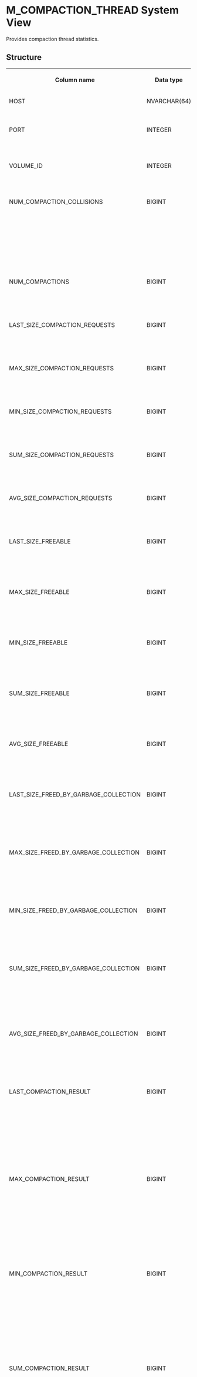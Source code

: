 <!-- loio20ab00a275191014a1c7a1c04a7547e6 -->

# M\_COMPACTION\_THREAD System View

Provides compaction thread statistics.



<a name="loio20ab00a275191014a1c7a1c04a7547e6___m__c_o_m_p_a_c_t_i_o_n__t_h_r_e_a_d_1struct_M_COMPACTION_THREAD"/>

## Structure


<table>
<tr>
<th valign="top">

Column name

</th>
<th valign="top">

Data type

</th>
<th valign="top">

Description

</th>
</tr>
<tr>
<td valign="top">

HOST

</td>
<td valign="top">

NVARCHAR\(64\)

</td>
<td valign="top">

Displays the host name.

</td>
</tr>
<tr>
<td valign="top">

PORT

</td>
<td valign="top">

INTEGER

</td>
<td valign="top">

Displays the internal port number.

</td>
</tr>
<tr>
<td valign="top">

VOLUME\_ID

</td>
<td valign="top">

INTEGER

</td>
<td valign="top">

Displays the persistence volume ID.

</td>
</tr>
<tr>
<td valign="top">

NUM\_COMPACTION\_COLLISIONS

</td>
<td valign="top">

BIGINT

</td>
<td valign="top">

Displays the count of memory compaction collisions, which includes other threads currently in compaction and unforced compactions.

</td>
</tr>
<tr>
<td valign="top">

NUM\_COMPACTIONS

</td>
<td valign="top">

BIGINT

</td>
<td valign="top">

Displays the number of compaction requests.

</td>
</tr>
<tr>
<td valign="top">

LAST\_SIZE\_COMPACTION\_REQUESTS

</td>
<td valign="top">

BIGINT

</td>
<td valign="top">

Displays the size in bytes of the last compaction request.

</td>
</tr>
<tr>
<td valign="top">

MAX\_SIZE\_COMPACTION\_REQUESTS

</td>
<td valign="top">

BIGINT

</td>
<td valign="top">

Displays the maximum sized compaction request in bytes.

</td>
</tr>
<tr>
<td valign="top">

MIN\_SIZE\_COMPACTION\_REQUESTS

</td>
<td valign="top">

BIGINT

</td>
<td valign="top">

Displays the minimum sized compaction request in bytes.

</td>
</tr>
<tr>
<td valign="top">

SUM\_SIZE\_COMPACTION\_REQUESTS

</td>
<td valign="top">

BIGINT

</td>
<td valign="top">

Displays the total size of compaction requests in bytes.

</td>
</tr>
<tr>
<td valign="top">

AVG\_SIZE\_COMPACTION\_REQUESTS

</td>
<td valign="top">

BIGINT

</td>
<td valign="top">

Displays the average size of compaction requests in bytes.

</td>
</tr>
<tr>
<td valign="top">

LAST\_SIZE\_FREEABLE

</td>
<td valign="top">

BIGINT

</td>
<td valign="top">

Displays the size in bytes compacted by the last at compaction call.

</td>
</tr>
<tr>
<td valign="top">

MAX\_SIZE\_FREEABLE

</td>
<td valign="top">

BIGINT

</td>
<td valign="top">

Displays the size in bytes compacted by the maximum compaction call.

</td>
</tr>
<tr>
<td valign="top">

MIN\_SIZE\_FREEABLE

</td>
<td valign="top">

BIGINT

</td>
<td valign="top">

Displays the size in bytes compacted by the minimum compaction call.

</td>
</tr>
<tr>
<td valign="top">

SUM\_SIZE\_FREEABLE

</td>
<td valign="top">

BIGINT

</td>
<td valign="top">

Displays the size in bytes compacted by all compaction calls \(total\).

</td>
</tr>
<tr>
<td valign="top">

AVG\_SIZE\_FREEABLE

</td>
<td valign="top">

BIGINT

</td>
<td valign="top">

Displays the size in bytes compacted by the average compaction call.

</td>
</tr>
<tr>
<td valign="top">

LAST\_SIZE\_FREED\_BY\_GARBAGE\_COLLECTION

</td>
<td valign="top">

BIGINT

</td>
<td valign="top">

Displays the size in bytes compacted by the last memory garbage collection \(defragmentation\).

</td>
</tr>
<tr>
<td valign="top">

MAX\_SIZE\_FREED\_BY\_GARBAGE\_COLLECTION

</td>
<td valign="top">

BIGINT

</td>
<td valign="top">

Displays the size in bytes compacted by the largest memory garbage collection \(defragmentation\).

</td>
</tr>
<tr>
<td valign="top">

MIN\_SIZE\_FREED\_BY\_GARBAGE\_COLLECTION

</td>
<td valign="top">

BIGINT

</td>
<td valign="top">

Displays the size in bytes compacted by the smallest memory garbage collection \(defragmentation\).

</td>
</tr>
<tr>
<td valign="top">

SUM\_SIZE\_FREED\_BY\_GARBAGE\_COLLECTION

</td>
<td valign="top">

BIGINT

</td>
<td valign="top">

Displays the size in bytes compacted by all memory garbage collections \(defragmentation\) \(total\).

</td>
</tr>
<tr>
<td valign="top">

AVG\_SIZE\_FREED\_BY\_GARBAGE\_COLLECTION

</td>
<td valign="top">

BIGINT

</td>
<td valign="top">

Displays the size in bytes compacted by the average memory garbage collection \(defragmentation\).

</td>
</tr>
<tr>
<td valign="top">

LAST\_COMPACTION\_RESULT

</td>
<td valign="top">

BIGINT

</td>
<td valign="top">

Displays the last compaction result in bytes. This is the difference of allocated bytes before and after compaction and may be influenced by other factors than compaction.

</td>
</tr>
<tr>
<td valign="top">

MAX\_COMPACTION\_RESULT

</td>
<td valign="top">

BIGINT

</td>
<td valign="top">

Displays the largest compaction result in bytes. This is the difference of allocated bytes before and after compaction and may be influenced by other factors than compaction.

</td>
</tr>
<tr>
<td valign="top">

MIN\_COMPACTION\_RESULT

</td>
<td valign="top">

BIGINT

</td>
<td valign="top">

Displays the smallest compaction result in bytes. This is the difference of allocated bytes before and after compaction and may be influenced by other factors than compaction.

</td>
</tr>
<tr>
<td valign="top">

SUM\_COMPACTION\_RESULT

</td>
<td valign="top">

BIGINT

</td>
<td valign="top">

Displays the total of all compaction results in bytes. This is the difference of allocated bytes before and after compaction and may be influenced by other factors than compaction.

</td>
</tr>
<tr>
<td valign="top">

AVG\_COMPACTION\_RESULT

</td>
<td valign="top">

BIGINT

</td>
<td valign="top">

Displays the average compaction result in bytes. This is the difference of allocated bytes before and after compaction and may be influenced by other factors than compaction.

</td>
</tr>
</table>



<a name="loio20ab00a275191014a1c7a1c04a7547e6___m__c_o_m_p_a_c_t_i_o_n__t_h_r_e_a_d_1fulldesc_M_COMPACTION_THREAD"/>

## Additional Information

The compaction thread automatically calls for memory reduction \(including for the resource container\) if memory gets low, but is not already exhausted. The compaction thread also executes the memory reduction requests triggered by other processes \(inter-process memory management\). This view displays some information about the compaction requests and the compacted sizes.

